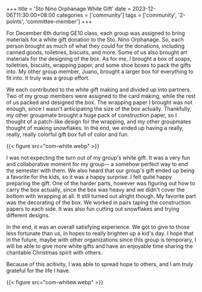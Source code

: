 +++
title = 'Sto Nino Orphanage White Gift'
date = 2023-12-06T11:30:00+08:00
categories = ['community']
tags = ['community', '2-points', 'committee-member']
+++


For December 6th during GE10 class, each group was assigned to bring materials for a white gift donation to the Sto.  Nino Orphanage. So, each person brought as much of what they could for the donations, including canned goods, toiletries, biscuits, and more. Some of us also brought art materials for the designing of the box. As for me, I brought a box of soaps, toiletries, biscuits, wrapping paper, and some shoe boxes to pack the gifts into. My other group member, Juano, brought a larger box for everything to fit into. It truly was a group effort.

We each contributed to the white gift making and divided up into partners. Two of my group members were assigned to the card making, while the rest of us packed and designed the box. The wrapping paper I brought was not enough, since I wasn't anticipating the size of the box actually. Thankfully, my other groupmate brought a huge pack of construction paper, so I thought of a patch-like design for the wrapping, and my other groupmates thought of making snowflakes. In the end, we ended up having a really, really, really colorful gift box full of color and fun.

{{< figure src="com-white.webp" >}}

I was not expecting the turn out of my group's white gift. It was a very fun and collaborative moment for my group-- a somehow perfect way to end the semester with them. We also heard that our group's gift ended up being a favorite for the kids, so it was a happy surprise. I felt quite happy preparing the gift. One of the harder parts, however was figuring out how to carry the box actually, since the box was heavy and we didn't cover the bottom with wrapping at all. It still turned out alright though. My favorite part was the decorating of the box. We worked in pairs taping the construction papers to each side. It was also fun cutting out snowflakes and trying different designs.

In the end, it was an overall satisfying experience. We got to give to those less fortunate than us, in hopes to really brighten up a kid's day. I hope that in the future, maybe with other organizations since this group is temporary, I will be able to give more white gifts and have an enjoyable time sharing the charitable Christmas spirit with others.

Because of this acitivity, I was able to spread hope to others, and I am truly grateful for the life I have.

{{< figure src="com-whitew.webp" >}}
